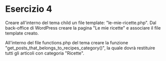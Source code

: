 # Esercizio 4
Creare all'interno del tema child un file template: "le-mie-ricette.php".
Dal back-office di WordPress creare la pagina "Le mie ricette" e associare il file template creato.

All'interno del file functions.php del tema creare la funzione "get_posts_that_belongs_to_recipes_category()",
la quale dovrà restituire tutti gli articoli con categoria "Ricette".
